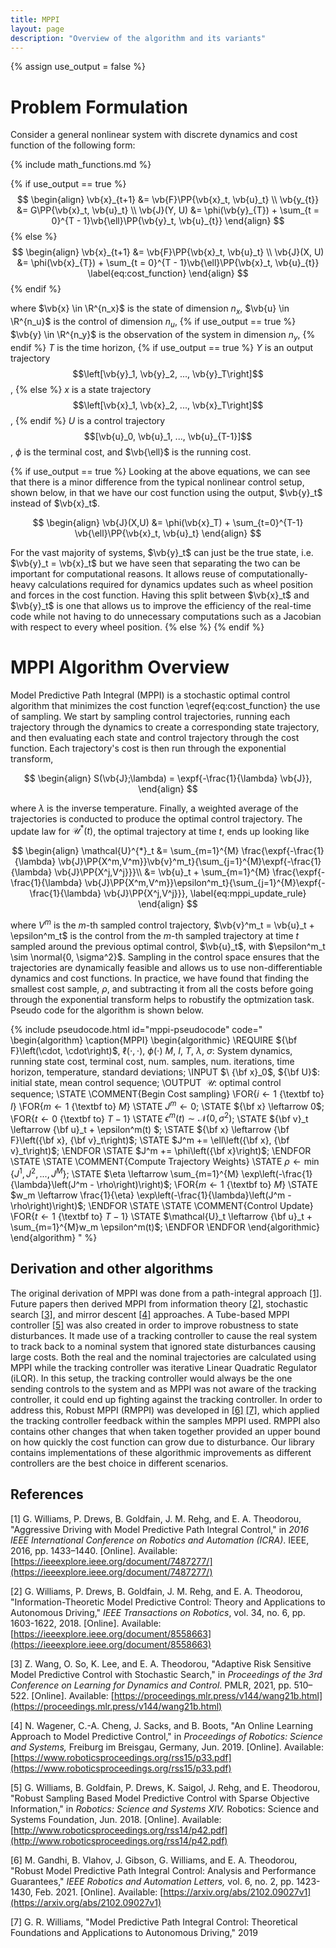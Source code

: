 ```yaml
---
title: MPPI
layout: page
description: "Overview of the algorithm and its variants"
---
```

{% assign use_output = false %}
# Problem Formulation

Consider a general nonlinear system with discrete dynamics and cost function of the following form:

{% include math_functions.md %}

{% if use_output == true %}
$$
\begin{align}
\vb{x}_{t+1} &= \vb{F}\PP{\vb{x}_t, \vb{u}_t} \\
\vb{y_{t}} &= G\PP{\vb{x}_t, \vb{u}_t} \\
\vb{J}(Y, U) &= \phi(\vb{y}_{T}) + \sum_{t = 0}^{T - 1}\vb{\ell}\PP{\vb{y}_t, \vb{u}_{t}}
\end{align}
$$
{% else %}
$$
\begin{align}
\vb{x}_{t+1} &= \vb{F}\PP{\vb{x}_t, \vb{u}_t} \\
\vb{J}(X, U) &= \phi(\vb{x}_{T}) + \sum_{t = 0}^{T - 1}\vb{\ell}\PP{\vb{x}_t, \vb{u}_{t}} \label{eq:cost_function}
\end{align}
$$
{% endif %}

where $\vb{x} \in \R^{n_x}$ is the state of dimension $n_x$,
$\vb{u} \in \R^{n_u}$ is the control of dimension $n_u$,
{% if  use_output == true %} $\vb{y} \in \R^{n_y}$ is the observation of the system in dimension $n_y$,
{% endif %} $T$ is the time horizon,
{% if use_output == true %} $Y$ is an output trajectory $$\left[\vb{y}_1, \vb{y}_2, ..., \vb{y}_T\right]$$,
{% else %} $x$ is a state trajectory $$\left[\vb{x}_1, \vb{x}_2, ..., \vb{x}_T\right]$$,
{% endif %} $U$ is a control trajectory $$[\vb{u}_0, \vb{u}_1, ..., \vb{u}_{T-1}]$$,
$\phi$ is the terminal cost, and $\vb{\ell}$ is the running cost.

{% if use_output == true %}
Looking at the above equations, we can see that there is a minor difference from the typical nonlinear control setup, shown below, in that we have our cost function using the output, $\vb{y}_t$ instead of $\vb{x}_t$.

$$
\begin{align}
    \vb{J}(X,U) &= \phi(\vb{x}_T) + \sum_{t=0}^{T-1} \vb{\ell}\PP{\vb{x}_t, \vb{u}_t}
\end{align}
$$

For the vast majority of systems, $\vb{y}_t$ can just be the true state, i.e. $\vb{y}_t = \vb{x}_t$ but we have seen that separating the two can be important for computational reasons.
It allows reuse of computationally-heavy calculations required for dynamics updates such as wheel position and forces in the cost function.
Having this split between $\vb{x}_t$ and $\vb{y}_t$ is one that allows us to improve the efficiency of the real-time code while not having to do unnecessary computations such as a Jacobian with respect to every wheel position.
{% else %}
{% endif %}

# MPPI Algorithm Overview

Model Predictive Path Integral (MPPI) is a stochastic optimal control algorithm that minimizes the cost function \eqref{eq:cost_function} the use of sampling.
We start by sampling control trajectories, running each trajectory through the dynamics to create a corresponding state trajectory, and then evaluating each state and control trajectory through the cost function.
Each trajectory's cost is then run through the exponential transform,

$$
\begin{align}
    S(\vb{J};\lambda) = \expf{-\frac{1}{\lambda} \vb{J}},
\end{align}
$$

where $\lambda$ is the inverse temperature.
Finally, a weighted average of the trajectories is conducted to produce the optimal control trajectory.
The update law for $\mathcal{U}^{*}(t)$, the optimal trajectory at time $t$, ends up looking like

$$
\begin{align}
    \mathcal{U}^{*}_t &= \sum_{m=1}^{M} \frac{\expf{-\frac{1}{\lambda} \vb{J}\PP{X^m,V^m}}\vb{v}^m_t}{\sum_{j=1}^{M}\expf{-\frac{1}{\lambda} \vb{J}\PP{X^j,V^j}}}\\
    &= \vb{u}_t + \sum_{m=1}^{M} \frac{\expf{-\frac{1}{\lambda} \vb{J}\PP{X^m,V^m}}\epsilon^m_t}{\sum_{j=1}^{M}\expf{-\frac{1}{\lambda} \vb{J}\PP{X^j,V^j}}},
    \label{eq:mppi_update_rule}
\end{align}
$$

where $V^m$ is the $m$-th sampled control trajectory, $\vb{v}^m_t = \vb{u}_t + \epsilon^m_t$ is the control from the $m$-th sampled trajectory at time $t$ sampled around the previous optimal control, $\vb{u}_t$, with $\epsilon^m_t \sim \normal{0, \sigma^2}$.
Sampling in the control space ensures that the trajectories are dynamically feasible and allows us to use non-differentiable dynamics and cost functions.
In practice, we have found that finding the smallest cost sample, $\rho$, and subtracting it from all the costs before going through the exponential transform helps to robustify the optmization task.
Pseudo code for the algorithm is shown below.

{% include pseudocode.html id="mppi-pseudocode" code="
\begin{algorithm}
\caption{MPPI}
\begin{algorithmic}
\REQUIRE ${\bf F}\left(\cdot, \cdot\right)$, $\ell\left(\cdot, \cdot\right)$,
    $\phi\left(\cdot\right)$ $M$, $I$, $T$, $\lambda$, $\sigma$:
    System dynamics, running state cost, terminal cost, num. samples,
    num. iterations, time horizon, temperature, standard deviations;
\INPUT $\ {\bf x}_0$, ${\bf U}$: initial state, mean control sequence;
\OUTPUT $\ \mathcal{U}$: optimal control sequence;
\STATE
\COMMENT{Begin Cost sampling}
\FOR{$i \leftarrow 1$ {\textbf to} $I$}
    \FOR{$m \leftarrow 1$ {\textbf to} $M$}
        \STATE $J^m \leftarrow 0$;
        \STATE ${\bf x} \leftarrow 0$;
        \FOR{$t \leftarrow 0$ {\textbf to} $T-1$}
            \STATE $\epsilon^m(t) \sim \mathcal{N}\left(0, \sigma^2\right)$;
            \STATE ${\bf v}_t \leftarrow {\bf u}_t + \epsilon^m(t) $;
            \STATE ${\bf x} \leftarrow {\bf F}\left({\bf x}, {\bf v}_t\right)$;
            \STATE $J^m += \ell\left({\bf x}, {\bf v}_t\right)$;
        \ENDFOR
        \STATE $J^m += \phi\left({\bf x}\right)$;
    \ENDFOR
    \STATE
    \STATE
    \COMMENT{Compute Trajectory Weights}
    \STATE $\rho \leftarrow \min\left\{J^1, J^2, ..., J^M\right\}$;
    \STATE $\eta \leftarrow \sum_{m=1}^{M} \exp\left(-\frac{1}{\lambda}\left(J^m - \rho\right)\right)$;
    \FOR{$m \leftarrow 1$ {\textbf to} $M$}
        \STATE $w_m \leftarrow \frac{1}{\eta} \exp\left(-\frac{1}{\lambda}\left(J^m - \rho\right)\right)$;
    \ENDFOR
    \STATE
    \STATE
    \COMMENT{Control Update}
    \FOR{$t \leftarrow 1$ {\textbf to} $T-1$}
        \STATE $\mathcal{U}_t \leftarrow {\bf u}_t + \sum_{m=1}^{M}w_m \epsilon^m(t)$;
    \ENDFOR
\ENDFOR
\end{algorithmic}
\end{algorithm}
" %}

## Derivation and other algorithms
The original derivation of MPPI was done from a path-integral approach [[1]](#1).
Future papers then derived MPPI from information theory [[2]](#2), stochastic search [[3]](#3), and mirror descent [[4]](#4) approaches.
A Tube-based MPPI controller [[5]](#5) was also created in order to improve robustness to state disturbances.
It made use of a tracking controller to cause the real system to track back to a nominal system that ignored state disturbances causing large costs.
Both the real and the nominal trajectories are calculated using MPPI while the tracking controller was iterative Linear Quadratic Regulator (iLQR).
In this setup, the tracking controller would always be the one sending controls to the system and as MPPI was not aware of the tracking controller, it could end up fighting against the tracking controller.
In order to address this, Robust MPPI (RMPPI) was developed in [[6]](#6) [[7]](#7), which applied the tracking controller feedback within the samples MPPI used.
RMPPI also contains other changes that when taken together provided an upper bound on how quickly the cost function can grow due to disturbance.
Our library contains implementations of these algorithmic improvements as different controllers are the best choice in different scenarios.

## References
<a id="1">[1]</a>
G. Williams, P. Drews, B. Goldfain, J. M. Rehg, and E. A. Theodorou,
"Aggressive Driving with Model Predictive Path Integral Control," in _2016 IEEE
International Conference on Robotics and Automation (ICRA)_. IEEE, 2016, pp. 1433–1440. [Online].
Available: [https://ieeexplore.ieee.org/document/7487277/](https://ieeexplore.ieee.org/document/7487277/)

<a id="2">[2]</a>
G. Williams, P. Drews, B. Goldfain, J. M. Rehg, and
E. A. Theodorou, "Information-Theoretic Model Predictive Control: Theory and Applications to Autonomous
Driving," *IEEE Transactions on Robotics*, vol. 34, no. 6, pp. 1603-1622, 2018.
[Online]. Available:
[https://ieeexplore.ieee.org/document/8558663](https://ieeexplore.ieee.org/document/8558663)

<a id="3">[3]</a>
Z. Wang, O. So, K. Lee, and E. A. Theodorou, "Adaptive Risk Sensitive Model
Predictive Control with Stochastic Search,"
in _Proceedings of the 3rd Conference on Learning for Dynamics and Control_.
PMLR, 2021, pp. 510–522. [Online]. Available:
[https://proceedings.mlr.press/v144/wang21b.html](https://proceedings.mlr.press/v144/wang21b.html)

<a id="4">[4]</a>
N. Wagener, C.-A. Cheng, J. Sacks, and B. Boots,
"An Online Learning Approach to Model Predictive Control,"
in _Proceedings of Robotics: Science and Systems,_
Freiburg im Breisgau, Germany, Jun. 2019.
[Online]. Available: [https://www.roboticsproceedings.org/rss15/p33.pdf](https://www.roboticsproceedings.org/rss15/p33.pdf)

<a id="5">[5]</a>
G. Williams, B. Goldfain, P. Drews, K. Saigol, J. Rehg,
and E. Theodorou, "Robust Sampling Based Model
Predictive Control with Sparse Objective Information," in
_Robotics: Science and Systems XIV._ Robotics: Science
and Systems Foundation, Jun. 2018. [Online]. Available:
[http://www.roboticsproceedings.org/rss14/p42.pdf](http://www.roboticsproceedings.org/rss14/p42.pdf)

<a id="6">[6]</a>
M. Gandhi, B. Vlahov, J. Gibson, G. Williams,
and E. A. Theodorou, "Robust Model Predictive Path
Integral Control: Analysis and Performance Guarantees,"
_IEEE Robotics and Automation Letters,_ vol. 6, no. 2,
pp. 1423-1430, Feb. 2021. [Online]. Available:
[https://arxiv.org/abs/2102.09027v1](https://arxiv.org/abs/2102.09027v1)

<a id="7">[7]</a>
G. R. Williams, "Model Predictive Path Integral Control: Theoretical
Foundations and Applications to Autonomous Driving," 2019
